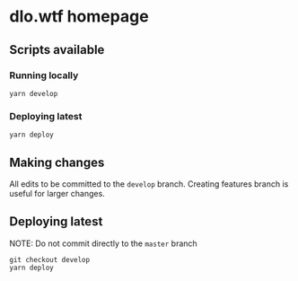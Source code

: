 # dlo.wtf homepage

## Scripts available

### Running locally
`yarn develop`

### Deploying latest
`yarn deploy`

## Making changes
All edits to be committed to the `develop` branch. Creating features branch
is useful for larger changes.

## Deploying latest
NOTE: Do not commit directly to the `master` branch

```
git checkout develop
yarn deploy
```